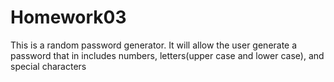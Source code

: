 # Homework03
This is a random password generator. It will allow the user generate a password that in includes numbers, letters(upper case and lower case), and special characters